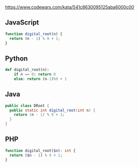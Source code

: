 https://www.codewars.com/kata/541c8630095125aba6000c00

## JavaScript
```js
function digital_root(n) {
  return (n - 1) % 9 + 1;
}
```

## Python
```python
def digital_root(n):
    if n == 0: return 0
    else: return (n-1)%9 + 1
```

## Java
```java
public class DRoot {
  public static int digital_root(int n) {
    return (n - 1) % 9 + 1;
  }
}
```

## PHP
```php
function digital_root($n): int {
  return ($n - 1) % 9 + 1;
}
```